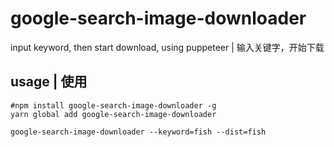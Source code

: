 # google-search-image-downloader

input keyword, then start download, using puppeteer | 输入关键字，开始下载

## usage | 使用

```
#npm install google-search-image-downloader -g
yarn global add google-search-image-downloader

google-search-image-downloader --keyword=fish --dist=fish
```